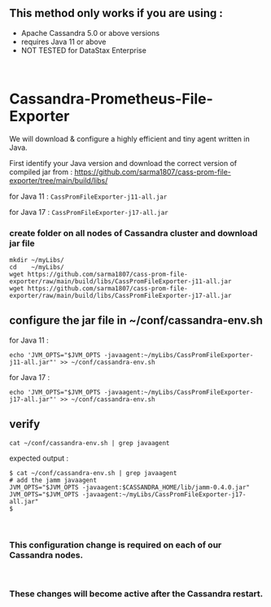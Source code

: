 ## This method only works if you are using :
- Apache Cassandra 5.0 or above versions
- requires Java 11 or above
- NOT TESTED for DataStax Enterprise

<br>

# Cassandra-Prometheus-File-Exporter

We will download & configure a highly efficient and tiny agent written in Java.

First identify your Java version and download the correct version of compiled jar from :
https://github.com/sarma1807/cass-prom-file-exporter/tree/main/build/libs/

for Java 11 : ` CassPromFileExporter-j11-all.jar `

for Java 17 : ` CassPromFileExporter-j17-all.jar `

### create folder on all nodes of Cassandra cluster and download jar file

```
mkdir ~/myLibs/
cd    ~/myLibs/
wget https://github.com/sarma1807/cass-prom-file-exporter/raw/main/build/libs/CassPromFileExporter-j11-all.jar
wget https://github.com/sarma1807/cass-prom-file-exporter/raw/main/build/libs/CassPromFileExporter-j17-all.jar
```


## configure the jar file in ~/conf/cassandra-env.sh

for Java 11 :
```
echo 'JVM_OPTS="$JVM_OPTS -javaagent:~/myLibs/CassPromFileExporter-j11-all.jar"' >> ~/conf/cassandra-env.sh
```

for Java 17 :
```
echo 'JVM_OPTS="$JVM_OPTS -javaagent:~/myLibs/CassPromFileExporter-j17-all.jar"' >> ~/conf/cassandra-env.sh
```

## verify
```
cat ~/conf/cassandra-env.sh | grep javaagent
```

expected output :
```
$ cat ~/conf/cassandra-env.sh | grep javaagent
# add the jamm javaagent
JVM_OPTS="$JVM_OPTS -javaagent:$CASSANDRA_HOME/lib/jamm-0.4.0.jar"
JVM_OPTS="$JVM_OPTS -javaagent:~/myLibs/CassPromFileExporter-j17-all.jar"
$
```

<br>

### This configuration change is required on each of our Cassandra nodes.

<br>

### These changes will become active after the Cassandra restart.

